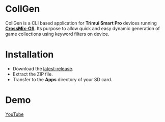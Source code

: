 # CollGen
CollGen is a CLI based application for **Trimui Smart Pro** devices running **[CrossMix-OS](https://github.com/cizia64/CrossMix-OS)**. Its purpose to allow quick and easy dynamic generation of game collections using keyword filters on device.

# Installation
* Download the [latest-release](https://github.com/rkr87/CollGen/releases/latest/download/CollGen.zip).
* Extract the ZIP file.
* Transfer to the **Apps** directory of your SD card.

# Demo
[YouTube](https://youtu.be/J7xB8rnWBoU)

